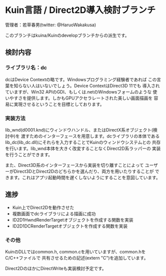 # Kuin言語 / Direct2D導入検討ブランチ

管理者：若草春男(twitter: @HaruoWakakusa)

このブランチはkuina/Kuinのdevelopブランチからの派生です。

## 検討内容

### ライブラリ名：dc

dcはDevice Contextの略です。Windowsプログラミング経験者であれば
この言葉を知らない人はいないでしょう。Device ContextはDirect3D 11でも
導入されていますが、Win32 APIのGDI、もしくは.netのWindowsフォームのような
使いやすさを提供します。しかもGPUアクセラレートされた美しい画面描画を
容易に実現させるということを目標としております。

### 実装方法

lib_wnd(d0001.knd)にウィンドウハンドル、またはDirectX系オブジェクト(検討中)を
渡すためのインターフェースを用意します。dcライブラリの本体である
lib_dc(lib_dc.dll)にそれらを入力することでKuinのウィンドウシステムとの
共存を行います。lib_wnd本体を大きく改変することなくDirect2D系ラッパーの
実装を行うことができます。

また、Direct3D系のインターフェースから実装を切り離すことによって
ユーザーがDirect3DとDirect2Dのどちらかを選んだり、両方を用いたりすることが
できます。これはアプリ起動時間を遅くしないようにすることを意図しています。

## 進捗

* Kuin上でDirect2Dを動作させた
* 複数画面でdcライブラリによる描画に成功
* ID2D1HwndRenderTargetオブジェクトを作成する関数を実装
* ID2D1DCRenderTargetオブジェクトを作成する関数を実装

### その他

KuinのDLLではcommon.h, common.cを用いていますが、common.hをC/C++ファイルで
共有させるための記述(extern "C")を追加しています。

Direct2DのほかにDirectWriteも実装検討予定です。
